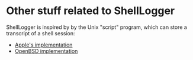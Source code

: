 # Other stuff related to ShellLogger #

ShellLogger is inspired by by the Unix "script" program, which can store a transcript of a shell session:

  * [Apple's implementation](http://www.opensource.apple.com/source/shell_cmds/shell_cmds-162/script/script.c)
  * [OpenBSD implementation](http://www.openbsd.org/cgi-bin/cvsweb/src/usr.bin/script/#dirlist)
